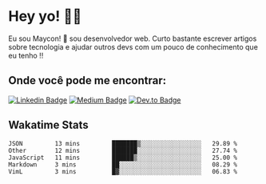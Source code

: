 # Hey yo! :man_technologist:

Eu sou Maycon! :metal: sou desenvolvedor web. Curto bastante escrever artigos sobre tecnologia e ajudar outros devs com um pouco
de conhecimento que eu tenho !!

## Onde você pode me encontrar: 

[![Linkedin Badge](http://img.shields.io/badge/-mayconbalves-blue?style=flat&logo=Linkedin&logoColor=white&link=https://www.linkedin.com/in/mayconbalves/)](https://www.linkedin.com/in/mayconbalves/)
[![Medium Badge](http://img.shields.io/badge/-mayconbalves-black?style=flat&logo=Medium&logoColor=white&link=https://medium.com/@mayconmustaine)](https://medium.com/@mayconmustaine)
[![Dev.to Badge](http://img.shields.io/badge/-mayconbalves-purple?style=flat&logo=dev.to&logoColor=white&link=https://dev.to/mayconbalves)](https://dev.to/mayconbalves)


## Wakatime Stats

<!--START_SECTION:waka-->
```text
JSON         13 mins         ███████▒░░░░░░░░░░░░░░░░░   29.89 % 
Other        12 mins         ███████░░░░░░░░░░░░░░░░░░   27.74 % 
JavaScript   11 mins         ██████▒░░░░░░░░░░░░░░░░░░   25.00 % 
Markdown     3 mins          ██░░░░░░░░░░░░░░░░░░░░░░░   08.29 % 
VimL         3 mins          █▓░░░░░░░░░░░░░░░░░░░░░░░   06.83 % 
```
<!--END_SECTION:waka-->
